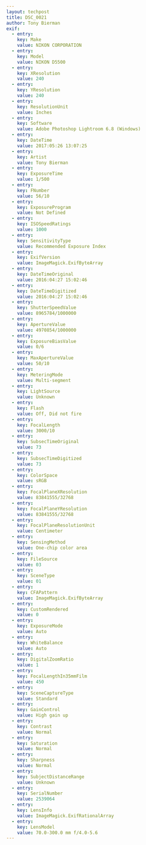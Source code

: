 ```yaml
---
layout: techpost
title: DSC_0021
author: Tony Bierman
exif:
  - entry:
    key: Make
    value: NIKON CORPORATION
  - entry:
    key: Model
    value: NIKON D5500
  - entry:
    key: XResolution
    value: 240
  - entry:
    key: YResolution
    value: 240
  - entry:
    key: ResolutionUnit
    value: Inches
  - entry:
    key: Software
    value: Adobe Photoshop Lightroom 6.8 (Windows)
  - entry:
    key: DateTime
    value: 2017:05:26 13:07:25
  - entry:
    key: Artist
    value: Tony Bierman
  - entry:
    key: ExposureTime
    value: 1/500
  - entry:
    key: FNumber
    value: 56/10
  - entry:
    key: ExposureProgram
    value: Not Defined
  - entry:
    key: ISOSpeedRatings
    value: 1000
  - entry:
    key: SensitivityType
    value: Recommended Exposure Index
  - entry:
    key: ExifVersion
    value: ImageMagick.ExifByteArray
  - entry:
    key: DateTimeOriginal
    value: 2016:04:27 15:02:46
  - entry:
    key: DateTimeDigitized
    value: 2016:04:27 15:02:46
  - entry:
    key: ShutterSpeedValue
    value: 8965784/1000000
  - entry:
    key: ApertureValue
    value: 4970854/1000000
  - entry:
    key: ExposureBiasValue
    value: 0/6
  - entry:
    key: MaxApertureValue
    value: 50/10
  - entry:
    key: MeteringMode
    value: Multi-segment
  - entry:
    key: LightSource
    value: Unknown
  - entry:
    key: Flash
    value: Off, Did not fire
  - entry:
    key: FocalLength
    value: 3000/10
  - entry:
    key: SubsecTimeOriginal
    value: 73
  - entry:
    key: SubsecTimeDigitized
    value: 73
  - entry:
    key: ColorSpace
    value: sRGB
  - entry:
    key: FocalPlaneXResolution
    value: 83841555/32768
  - entry:
    key: FocalPlaneYResolution
    value: 83841555/32768
  - entry:
    key: FocalPlaneResolutionUnit
    value: Centimeter
  - entry:
    key: SensingMethod
    value: One-chip color area
  - entry:
    key: FileSource
    value: 03
  - entry:
    key: SceneType
    value: 01
  - entry:
    key: CFAPattern
    value: ImageMagick.ExifByteArray
  - entry:
    key: CustomRendered
    value: 0
  - entry:
    key: ExposureMode
    value: Auto
  - entry:
    key: WhiteBalance
    value: Auto
  - entry:
    key: DigitalZoomRatio
    value: 1
  - entry:
    key: FocalLengthIn35mmFilm
    value: 450
  - entry:
    key: SceneCaptureType
    value: Standard
  - entry:
    key: GainControl
    value: High gain up
  - entry:
    key: Contrast
    value: Normal
  - entry:
    key: Saturation
    value: Normal
  - entry:
    key: Sharpness
    value: Normal
  - entry:
    key: SubjectDistanceRange
    value: Unknown
  - entry:
    key: SerialNumber
    value: 2539064
  - entry:
    key: LensInfo
    value: ImageMagick.ExifRationalArray
  - entry:
    key: LensModel
    value: 70.0-300.0 mm f/4.0-5.6
---
```

